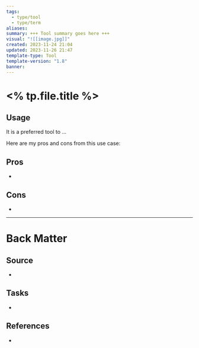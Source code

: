 ```yaml
---
tags:
  - type/tool
  - type/term
aliases: 
summary: +++ Tool summary goes here +++
visual: "![[image.jpg]]"
created: 2023-11-24 21:04
updated: 2023-11-26 21:47
template-type: Tool
template-version: "1.8"
banner: 
---
```


# <% tp.file.title %>

<!-- Short description of TOOL goes here -->



## Usage
<!-- Why I am using this tool? The use case -->

It is a preferred tool to …

Here are my pros and cons from this use case:


## Pros
-  


## Cons
- 

---
# Back Matter
## Source
<!-- Always keep a link to the source- --> 
- 

## Tasks
<!-- What remains to be done with this note? --> 
- 

## References
<!-- Links to pages not referenced in the content -->
- 